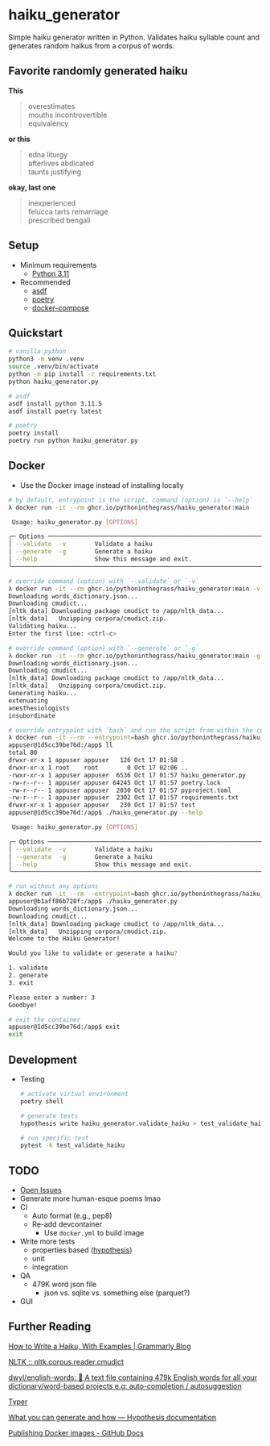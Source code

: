 # haiku_generator

Simple haiku generator written in Python. Validates haiku syllable count and generates random haikus from a corpus of words.

## Favorite randomly generated haiku
**This**
> overestimates  
> mouths incontrovertible  
> equivalency  

**or this**
> edna liturgy  
> afterlives abdicated  
> taunts justifying  

**okay, last one**
> inexperienced  
> felucca tarts remarriage  
> prescribed bengali  

## Setup
* Minimum requirements
  * [Python 3.11](https://www.python.org/downloads/)
* Recommended
  * [asdf](https://asdf-vm.com/guide/getting-started.html#_2-download-asdf)
  * [poetry](https://python-poetry.org/docs/)
  * [docker-compose](https://docs.docker.com/compose/install/)

## Quickstart
```bash
# vanilla python
python3 -m venv .venv
source .venv/bin/activate
python -m pip install -r requirements.txt
python haiku_generator.py

# asdf
asdf install python 3.11.5
asdf install poetry latest

# poetry
poetry install
poetry run python haiku_generator.py
```

## Docker
* Use the Docker image instead of installing locally
```bash
# by default, entrypoint is the script, command (option) is `--help`
λ docker run -it --rm ghcr.io/pythoninthegrass/haiku_generator:main

 Usage: haiku_generator.py [OPTIONS]

╭─ Options ────────────────────────────────────────────────────────────╮
│ --validate  -v        Validate a haiku                               │
│ --generate  -g        Generate a haiku                               │
│ --help                Show this message and exit.                    │
╰──────────────────────────────────────────────────────────────────────╯

# override command (option) with `--validate` or `-v`
λ docker run -it --rm ghcr.io/pythoninthegrass/haiku_generator:main -v
Downloading words_dictionary.json...
Downloading cmudict...
[nltk_data] Downloading package cmudict to /app/nltk_data...
[nltk_data]   Unzipping corpora/cmudict.zip.
Validating haiku...
Enter the first line: <ctrl-c>

# override command (option) with `--generate` or `-g`
λ docker run -it --rm ghcr.io/pythoninthegrass/haiku_generator:main -g
Downloading words_dictionary.json...
Downloading cmudict...
[nltk_data] Downloading package cmudict to /app/nltk_data...
[nltk_data]   Unzipping corpora/cmudict.zip.
Generating haiku...
extenuating
anesthesiologists
insubordinate

# override entrypoint with `bash` and run the script from within the container
λ docker run -it --rm --entrypoint=bash ghcr.io/pythoninthegrass/haiku_generator:main
appuser@1d5cc39be76d:/app$ ll
total 80
drwxr-xr-x 1 appuser appuser   126 Oct 17 01:58 .
drwxr-xr-x 1 root    root        0 Oct 17 02:06 ..
-rwxr-xr-x 1 appuser appuser  6536 Oct 17 01:57 haiku_generator.py
-rw-r--r-- 1 appuser appuser 64245 Oct 17 01:57 poetry.lock
-rw-r--r-- 1 appuser appuser  2030 Oct 17 01:57 pyproject.toml
-rw-r--r-- 1 appuser appuser  2302 Oct 17 01:57 requirements.txt
drwxr-xr-x 1 appuser appuser   230 Oct 17 01:57 test
appuser@1d5cc39be76d:/app$ ./haiku_generator.py --help

 Usage: haiku_generator.py [OPTIONS]

╭─ Options ────────────────────────────────────────────────────────────╮
│ --validate  -v        Validate a haiku                               │
│ --generate  -g        Generate a haiku                               │
│ --help                Show this message and exit.                    │
╰──────────────────────────────────────────────────────────────────────╯

# run without any options
λ docker run -it --rm --entrypoint=bash ghcr.io/pythoninthegrass/haiku_generator:main
appuser@b1aff86b728f:/app$ ./haiku_generator.py
Downloading words_dictionary.json...
Downloading cmudict...
[nltk_data] Downloading package cmudict to /app/nltk_data...
[nltk_data]   Unzipping corpora/cmudict.zip.
Welcome to the Haiku Generator!

Would you like to validate or generate a haiku?

1. validate
2. generate
3. exit

Please enter a number: 3
Goodbye!

# exit the container
appuser@1d5cc39be76d:/app$ exit
exit
```

## Development
* Testing
    ```bash
    # activate virtual environment
    poetry shell
    
    # generate tests
    hypothesis write haiku_generator.validate_haiku > test_validate_haiku.py

    # run specific test
    pytest -k test_validate_haiku
    ```

## TODO
* [Open Issues](https://github.com/pythoninthegrass/haiku_generator/issues)
* Generate more human-esque poems lmao
* CI
  * Auto format (e.g., pep8)
  * Re-add devcontainer
    * Use `docker.yml` to build image
* Write more tests
  * properties based ([hypothesis](https://youtu.be/mkgd9iOiICc?si=3Fpk7s7RvZZQtWB0&t=1120))
  * unit
  * integration
* QA
  * 479K word json file
    * json vs. sqlite vs. something else (parquet?)
* GUI

## Further Reading
[How to Write a Haiku, With Examples | Grammarly Blog](https://www.grammarly.com/blog/how-to-write-haiku/)

[NLTK :: nltk.corpus.reader.cmudict](https://www.nltk.org/_modules/nltk/corpus/reader/cmudict.html)

[dwyl/english-words: :memo: A text file containing 479k English words for all your dictionary/word-based projects e.g: auto-completion / autosuggestion](https://github.com/dwyl/english-words)

[Typer](https://typer.tiangolo.com)

[What you can generate and how — Hypothesis documentation](https://hypothesis.readthedocs.io/en/latest/data.html#)

[Publishing Docker images - GitHub Docs](https://docs.github.com/en/actions/publishing-packages/publishing-docker-images#publishing-images-to-github-packages)
